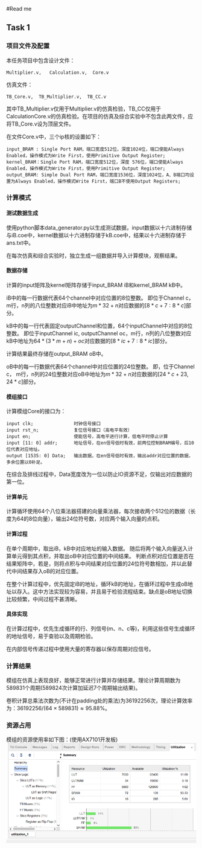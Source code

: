 #Read me

## Task 1

### 项目文件及配置

本任务项目中包含设计文件：	

	Multiplier.v,   Calculation.v,  Core.v

仿真文件：

	TB_Core.v,  TB_Multiplier.v,  TB_CC.v

其中TB_Multiplier.v仅用于Multiplier.v的仿真检验，TB_CC仅用于CalculationCore.v的仿真检验。在项目的仿真及综合实验中不包含此两文件，应将TB_Core.v设为顶层文件。

在文件Core.v中，三个ip核的设置如下：

	input_BRAM : Single Port RAM，端口宽度512位，深度1024位，端口使能Always Enabled，操作模式为Write First，使用Primitive Output Register;
	kernel_BRAM：Single Port RAM，端口宽度512位，深度 576位，端口使能Always Enabled，操作模式为Write First，使用Primitive Output Register;
	output_BRAM: Simple Dual Port RAM，端口宽度1536位，深度1024位，A、B端口均设置为Always Enabled，操作模式Write First，端口B不使用Output Registers;

### 计算模式

#### 测试数据生成

使用python脚本data_generator.py以生成测试数据，input数据以十六进制存储与iB.coe中，kernel数据以十六进制存储于kB.coe中，结果以十六进制存储于ans.txt中。

在每次仿真和综合实验时，独立生成一组数据并导入计算模块，观察结果。

#### 数据存储
计算的input矩阵及kernel矩阵存储于input_BRAM iB和kernel_BRAM kB中。

iB中的每一行数据代表64个channel中对应位置的8位整数。
即位于Channel c，m行，n列的八位整数对应iB中地址为$m*32 + n$对应数据的$[8*c+7: 8*c]$部分。

kB中的每一行代表固定outputChannel和位置，64个inputChannel中对应的8位整数。
即位于inputChannel ic, outputChannel oc，m行，n列的八位整数对应kB中地址为$64*(3*m + n) + oc$对应数据的$[8*ic + 7: 8*ic]$部分。

计算结果最终存储在output_BRAM oB中。

oB中的每一行数据代表64个channel中对应位置的24位整数。
即，位于Channel c， m行，n列的24位整数对应oB中地址为$m*32 + n$对应数据的$[24*c +23, 24*c]$部分。

#### 模组接口

计算模组Core的接口为：

	input clk;               时钟信号接口
	input rst_n;             复位信号接口（高电平有效）
	input en;                使能信号，高电平进行计算，低电平时停止计算
	input [11: 0] addr;      地址信号，在en信号低时有效，前两位控制BRAM编号，后10位代表对应地址。
	output [1535: 0] Data;   输出数据，在en信号低时有效，输出addr对应位置的数据，多余位置以0补足。

在综合及排线过程中，Data宽度改为一位以防止IO资源不足，仅输出对应数据的第一位。

#### 计算单元

计算循环使用64个八位乘法器搭建的向量乘法器，每次接收两个512位的数据（长度为64的8位向量），输出24位符号数，对应两个输入向量的点积。

#### 计算过程

在单个周期中，取出iB，kB中对应地址的输入数据。
随后将两个输入向量送入计算单元得到其点积，并取出oB中对应位置的中间结果。
判断点积对应位置是否在结果矩阵中，若是，则将点积与中间结果对应位置的24位符号数相加，并以此替代中间结果存入oB的对应位置。

在整个计算过程中，优先固定iB的地址，循环kB的地址，在循环过程中生成oB地址以存入。这中方法实现较为容易，并且易于检验流程结束。缺点是oB地址切换比较频繁，中间过程不甚清晰。

#### 具体实现

在计算过程中，优先生成循环的行、列信号(m、n、c等)，利用这些信号生成循环的地址信号，易于查验以及周期检验。

在内部信号传递过程中使用大量的寄存器以保存周期对应信号。


### 计算结果

模组在仿真上表现良好，能够正常进行计算并存储结果。理论计算周期数为589831个周期(589824次计算加延迟7个周期输出结果)。

卷积计算总乘法次数为(不计在padding处的乘法)为36192256次，理论计算效率为：$36192256/(64\times 589831)\approx 95.88\%$。

### 资源占用

模组的资源使用率如下图：(使用AX7101开发板)
![resource](resource.png)